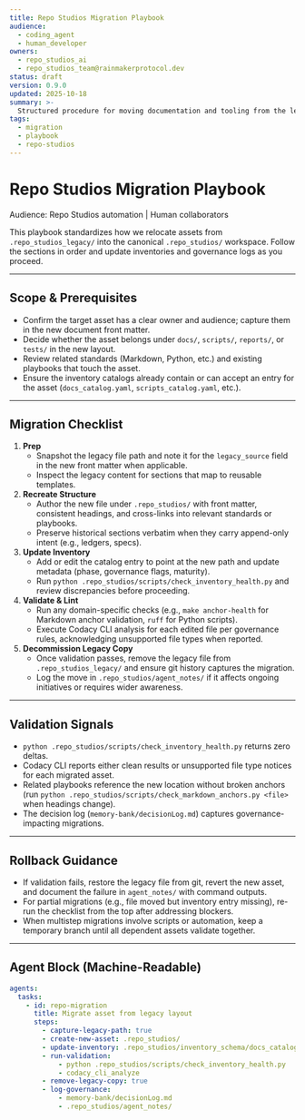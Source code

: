 ```yaml
---
title: Repo Studios Migration Playbook
audience:
  - coding_agent
  - human_developer
owners:
  - repo_studios_ai
  - repo_studios_team@rainmakerprotocol.dev
status: draft
version: 0.9.0
updated: 2025-10-18
summary: >-
  Structured procedure for moving documentation and tooling from the legacy Repo Studios layout into the `.repo_studios/` workspace.
tags:
  - migration
  - playbook
  - repo-studios
---
```


<!-- markdownlint-disable MD025 -->

# Repo Studios Migration Playbook

Audience: Repo Studios automation | Human collaborators

This playbook standardizes how we relocate assets from `.repo_studios_legacy/` into the canonical `.repo_studios/` workspace. Follow the sections in order and update inventories and governance logs as you proceed.

---

## Scope & Prerequisites

- Confirm the target asset has a clear owner and audience; capture them in the new document front matter.
- Decide whether the asset belongs under `docs/`, `scripts/`, `reports/`, or `tests/` in the new layout.
- Review related standards (Markdown, Python, etc.) and existing playbooks that touch the asset.
- Ensure the inventory catalogs already contain or can accept an entry for the asset (`docs_catalog.yaml`, `scripts_catalog.yaml`, etc.).

---

## Migration Checklist

1. **Prep**
   - Snapshot the legacy file path and note it for the `legacy_source` field in the new front matter when applicable.
   - Inspect the legacy content for sections that map to reusable templates.
2. **Recreate Structure**
   - Author the new file under `.repo_studios/` with front matter, consistent headings, and cross-links into relevant standards or playbooks.
   - Preserve historical sections verbatim when they carry append-only intent (e.g., ledgers, specs).
3. **Update Inventory**
   - Add or edit the catalog entry to point at the new path and update metadata (phase, governance flags, maturity).
   - Run `python .repo_studios/scripts/check_inventory_health.py` and review discrepancies before proceeding.
4. **Validate & Lint**
   - Run any domain-specific checks (e.g., `make anchor-health` for Markdown anchor validation, `ruff` for Python scripts).
   - Execute Codacy CLI analysis for each edited file per governance rules, acknowledging unsupported file types when reported.
5. **Decommission Legacy Copy**
   - Once validation passes, remove the legacy file from `.repo_studios_legacy/` and ensure git history captures the migration.
   - Log the move in `.repo_studios/agent_notes/` if it affects ongoing initiatives or requires wider awareness.

---

## Validation Signals

- `python .repo_studios/scripts/check_inventory_health.py` returns zero deltas.
- Codacy CLI reports either clean results or unsupported file type notices for each migrated asset.
- Related playbooks reference the new location without broken anchors (run `python .repo_studios/scripts/check_markdown_anchors.py <file>` when headings change).
- The decision log (`memory-bank/decisionLog.md`) captures governance-impacting migrations.

---

## Rollback Guidance

- If validation fails, restore the legacy file from git, revert the new asset, and document the failure in `agent_notes/` with command outputs.
- For partial migrations (e.g., file moved but inventory entry missing), re-run the checklist from the top after addressing blockers.
- When multistep migrations involve scripts or automation, keep a temporary branch until all dependent assets validate together.

---

## Agent Block (Machine-Readable)

<!-- agents:begin:agent_instructions -->
```yaml
agents:
  tasks:
    - id: repo-migration
      title: Migrate asset from legacy layout
      steps:
        - capture-legacy-path: true
        - create-new-asset: .repo_studios/
        - update-inventory: .repo_studios/inventory_schema/docs_catalog.yaml
        - run-validation:
            - python .repo_studios/scripts/check_inventory_health.py
            - codacy_cli_analyze
        - remove-legacy-copy: true
        - log-governance:
            - memory-bank/decisionLog.md
            - .repo_studios/agent_notes/
```
<!-- agents:end:agent_instructions -->

<!-- markdownlint-enable MD025 -->
